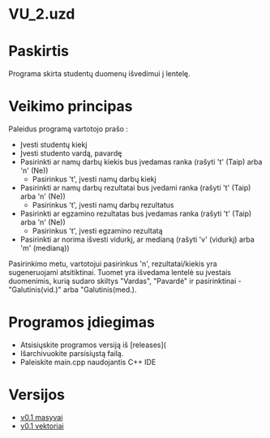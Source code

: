 # VU_2.uzd

# Paskirtis
Programa skirta studentų duomenų išvedimui į lentelę.

# Veikimo principas
Paleidus programą vartotojo prašo :
- Įvesti studentų kiekį 
- Įvesti studento vardą, pavardę
- Pasirinkti ar namų darbų kiekis bus įvedamas ranka (rašyti 't' (Taip) arba 'n' (Ne))
  - Pasirinkus 't', įvesti namų darbų kiekį
- Pasirinkti ar namų darbų rezultatai bus įvedami ranka (rašyti 't' (Taip) arba 'n' (Ne))
  - Pasirinkus 't', įvesti namų darbų rezultatus
- Pasirinkti ar egzamino rezultatas bus įvedamas ranka (rašyti 't' (Taip) arba 'n' (Ne))
  - Pasirinkus 't', įvesti egzamino rezultatą
- Pasirinkti ar norima išvesti vidurkį, ar medianą (rašyti 'v' (vidurkį) arba 'm' (medianą))

Pasirinkimo metu, vartotojui pasirinkus 'n', rezultatai/kiekis yra sugeneruojami atsitiktinai. 
Tuomet yra išvedama lentelė su įvestais duomenimis, kurią sudaro skiltys "Vardas", "Pavardė" ir pasirinktinai - "Galutinis(vid.)" arba "Galutinis(med.).

# Programos įdiegimas
- Atsisiųskite programos versiją iš [releases](
- Išarchivuokite parsisiųstą failą.
- Paleiskite main.cpp naudojantis C++ IDE

# Versijos
- [v0.1 masyvai]()
- [v0.1 vektoriai]()
